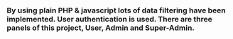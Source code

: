 ### By using plain PHP & javascript lots of data filtering have been implemented. User authentication is used. There are three panels of this project, User, Admin and Super-Admin.
 
